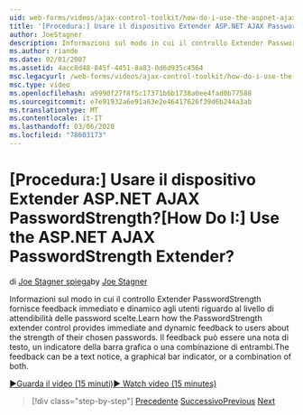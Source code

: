 ```yaml
---
uid: web-forms/videos/ajax-control-toolkit/how-do-i-use-the-aspnet-ajax-passwordstrength-extender
title: '[Procedura:] Usare il dispositivo Extender ASP.NET AJAX PasswordStrength? | Microsoft Docs'
author: JoeStagner
description: Informazioni sul modo in cui il controllo Extender PasswordStrength fornisce feedback immediato e dinamico agli utenti riguardo al livello di attendibilità delle password scelte. Il feedback c...
ms.author: riande
ms.date: 02/01/2007
ms.assetid: 4acc8d48-845f-4451-8a83-0d6d935c4564
msc.legacyurl: /web-forms/videos/ajax-control-toolkit/how-do-i-use-the-aspnet-ajax-passwordstrength-extender
msc.type: video
ms.openlocfilehash: a9990f27f8f5c17371b6b1738a0ee4fad0b77588
ms.sourcegitcommit: e7e91932a6e91a63e2e46417626f39d6b244a3ab
ms.translationtype: MT
ms.contentlocale: it-IT
ms.lasthandoff: 03/06/2020
ms.locfileid: "78603173"
---
```

# <a name="how-do-i-use-the-aspnet-ajax-passwordstrength-extender"></a><span data-ttu-id="fa9ad-105">[Procedura:] Usare il dispositivo Extender ASP.NET AJAX PasswordStrength?</span><span class="sxs-lookup"><span data-stu-id="fa9ad-105">[How Do I:] Use the ASP.NET AJAX PasswordStrength Extender?</span></span>

<span data-ttu-id="fa9ad-106">di [Joe Stagner spiega](https://github.com/JoeStagner)</span><span class="sxs-lookup"><span data-stu-id="fa9ad-106">by [Joe Stagner](https://github.com/JoeStagner)</span></span>

<span data-ttu-id="fa9ad-107">Informazioni sul modo in cui il controllo Extender PasswordStrength fornisce feedback immediato e dinamico agli utenti riguardo al livello di attendibilità delle password scelte.</span><span class="sxs-lookup"><span data-stu-id="fa9ad-107">Learn how the PasswordStrength extender control provides immediate and dynamic feedback to users about the strength of their chosen passwords.</span></span> <span data-ttu-id="fa9ad-108">Il feedback può essere una nota di testo, un indicatore della barra grafica o una combinazione di entrambi.</span><span class="sxs-lookup"><span data-stu-id="fa9ad-108">The feedback can be a text notice, a graphical bar indicator, or a combination of both.</span></span>

[<span data-ttu-id="fa9ad-109">&#9654;Guarda il video (15 minuti)</span><span class="sxs-lookup"><span data-stu-id="fa9ad-109">&#9654; Watch video (15 minutes)</span></span>](https://channel9.msdn.com/Blogs/ASP-NET-Site-Videos/how-do-i-use-the-aspnet-ajax-passwordstrength-extender)

> [!div class="step-by-step"]
> <span data-ttu-id="fa9ad-110">[Precedente](how-do-i-use-the-aspnet-ajax-dropshadow-extender.md)
> [Successivo](how-do-i-get-started-with-the-aspnet-ajax-animation-extender-control.md)</span><span class="sxs-lookup"><span data-stu-id="fa9ad-110">[Previous](how-do-i-use-the-aspnet-ajax-dropshadow-extender.md)
[Next](how-do-i-get-started-with-the-aspnet-ajax-animation-extender-control.md)</span></span>
